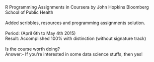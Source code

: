 R Programming Assignments in Coursera by John Hopkins Bloomberg School of Public Health
<br><br>
Added scribbles, resources and programming assignments solution. <br><br>
Period: (April 6th to May 4th 2015) <br>
Result: Accomplished 100% with distinction (without signature track)
<br><br>
Is the course worth doing?<br>
Answer:- If you're interested in some data science stuffs, then yes!
